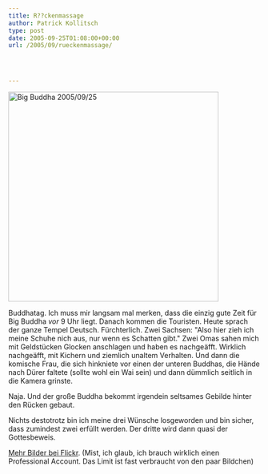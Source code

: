 ```yaml
---
title: R??ckenmassage
author: Patrick Kollitsch
type: post
date: 2005-09-25T01:08:00+00:00
url: /2005/09/rueckenmassage/




---
```

[<img width="420" src="//static.flickr.com/32/46304412_00c1c71bc2.jpg" alt="Big Buddha 2005/09/25" />][1]

Buddhatag. Ich muss mir langsam mal merken, dass die einzig gute Zeit für Big Buddha _vor_ 9 Uhr liegt. Danach kommen die Touristen. Heute sprach der ganze Tempel Deutsch. Fürchterlich. Zwei Sachsen: "Also hier zieh ich meine Schuhe nich aus, nur wenn es Schatten gibt." Zwei Omas sahen mich mit Geldstücken Glocken anschlagen und haben es nachgeäfft. Wirklich nachgeäfft, mit Kichern und ziemlich unaltem Verhalten. Und dann die komische Frau, die sich hinkniete vor einen der unteren Buddhas, die Hände nach Dürer faltete (sollte wohl ein Wai sein) und dann dümmlich seitlich in die Kamera grinste. 

Naja. Und der große Buddha bekommt irgendein seltsames Gebilde hinter den Rücken gebaut. 

Nichts destotrotz bin ich meine drei Wünsche losgeworden und bin sicher, dass zumindest zwei erfüllt werden. Der dritte wird dann quasi der Gottesbeweis.

[Mehr Bilder bei Flickr][2]. (Mist, ich glaub, ich brauch wirklich einen Professional Account. Das Limit ist fast verbraucht von den paar Bildchen)

 [1]: http://www.flickr.com/photos/schreibblogade/46304412/ "Big Buddha 2005/09/25"
 [2]: http://www.flickr.com/photos/schreibblogade/tags/20050925/
